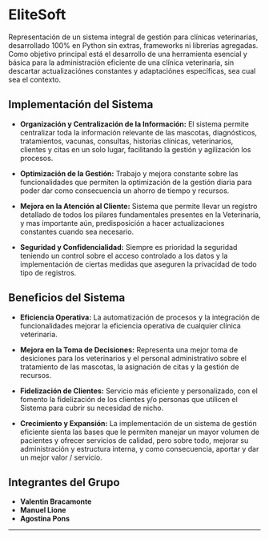 # EliteSoft

Representación de un sistema integral de gestión para clínicas veterinarias, desarrollado 100% en Python sin extras, frameworks ni librerías agregadas. Como objetivo principal está el desarrollo de una herramienta esencial y básica para la administración eficiente de una clínica veterinaria, sin descartar actualizaciónes constantes y adaptaciónes específicas, sea cual sea el contexto.

## Implementación del Sistema

- **Organización y Centralización de la Información:** El sistema permite centralizar toda la información relevante de las mascotas, diagnósticos, tratamientos, vacunas, consultas, historias clínicas, veterinarios, clientes y citas en un solo lugar, facilitando la gestión y agilización los procesos.

- **Optimización de la Gestión:** Trabajo y mejora constante sobre las funcionalidades que permiten la optimización de la gestión diaria para poder dar como consecuencia un ahorro de tiempo y recursos.

- **Mejora en la Atención al Cliente:** Sistema que permite llevar un registro detallado de todos los pilares fundamentales presentes en la Veterinaria, y mas importante aún, predisposición a hacer actualizaciones constantes cuando sea necesario.

- **Seguridad y Confidencialidad:** Siempre es prioridad la seguridad teniendo un control sobre el acceso controlado a los datos y la implementación de ciertas medidas que aseguren la privacidad de todo tipo de registros.

## Beneficios del Sistema

- **Eficiencia Operativa:** La automatización de procesos y la integración de funcionalidades mejorar la eficiencia operativa de cualquier clínica veterinaria.

- **Mejora en la Toma de Decisiones:** Representa una mejor toma de desiciones para los veterinarios y el personal administrativo sobre el tratamiento de las mascotas, la asignación de citas y la gestión de recursos.

- **Fidelización de Clientes:** Servicio más eficiente y personalizado, con el fomento la fidelización de los clientes y/o personas que utilicen el Sistema para cubrir su necesidad de nicho.

- **Crecimiento y Expansión:** La implementación de un sistema de gestión eficiente sienta las bases que le permiten manejar un mayor volumen de pacientes y ofrecer servicios de calidad, pero sobre todo, mejorar su administración y estructura interna, y como consecuencia, aportar y dar un mejor valor / servicio.

## Integrantes del Grupo

- **Valentin Bracamonte**
- **Manuel Lione**
- **Agostina Pons**

---